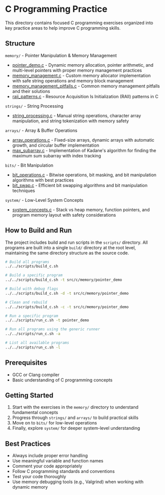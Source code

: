 # C Programming Practice

This directory contains focused C programming exercises organized into key practice areas to help improve C programming skills.

## Structure

`memory/` - Pointer Manipulation & Memory Management
- [pointer_demo.c](memory/pointer_demo.c) - Dynamic memory allocation, pointer arithmetic, and multi-level pointers with proper memory management practices
- [memory_management.c](memory/memory_management.c) - Custom memory allocator implementation with safe string operations and memory block management
- [memory_management_pitfalls.c](memory/memory_management_pitfalls.c) - Common memory management pitfalls and their solutions
- [raii_patterns.c](memory/raii_patterns.c) - Resource Acquisition Is Initialization (RAII) patterns in C

`strings/` - String Processing
- [string_processing.c](strings/string_processing.c) - Manual string operations, character array manipulation, and string tokenization with memory safety

`arrays/` - Array & Buffer Operations
- [array_operations.c](arrays/array_operations.c) - Fixed-size arrays, dynamic arrays with automatic growth, and circular buffer implementation
- [max_subarray.c](arrays/max_subarray.c) - Implementation of Kadane's algorithm for finding the maximum sum subarray with index tracking

`bits/` - Bit Manipulation
- [bit_operations.c](bits/bit_operations.c) - Bitwise operations, bit masking, and bit manipulation algorithms with best practices
- [bit_swap.c](bits/bit_swap.c) - Efficient bit swapping algorithms and bit manipulation techniques

`system/` - Low-Level System Concepts
- [system_concepts.c](system/system_concepts.c) - Stack vs heap memory, function pointers, and program memory layout with safety considerations

## How to Build and Run

The project includes build and run scripts in the `scripts/` directory. All programs are built into a single `build/` directory at the root level, maintaining the same directory structure as the source code.

```bash
# Build all programs
../../scripts/build_c.sh

# Build a specific program
../../scripts/build_c.sh -t src/c/memory/pointer_demo

# Build with debug flags
../../scripts/build_c.sh -d -t src/c/memory/pointer_demo

# Clean and rebuild
../../scripts/build_c.sh -c -t src/c/memory/pointer_demo

# Run a specific program
../../scripts/run_c.sh -t pointer_demo

# Run all programs using the generic runner
../../scripts/run_c.sh -a

# List all available programs
../../scripts/run_c.sh -l
```

## Prerequisites

- GCC or Clang compiler
- Basic understanding of C programming concepts

## Getting Started

1. Start with the exercises in the `memory/` directory to understand fundamental concepts
2. Progress through `strings/` and `arrays/` to build practical skills
3. Move on to `bits/` for low-level operations
4. Finally, explore `system/` for deeper system-level understanding

## Best Practices

- Always include proper error handling
- Use meaningful variable and function names
- Comment your code appropriately
- Follow C programming standards and conventions
- Test your code thoroughly
- Use memory debugging tools (e.g., Valgrind) when working with dynamic memory 